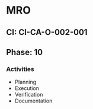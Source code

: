 # MRO

## CI: CI-CA-O-002-001
## Phase: 10

### Activities
- Planning
- Execution
- Verification
- Documentation
